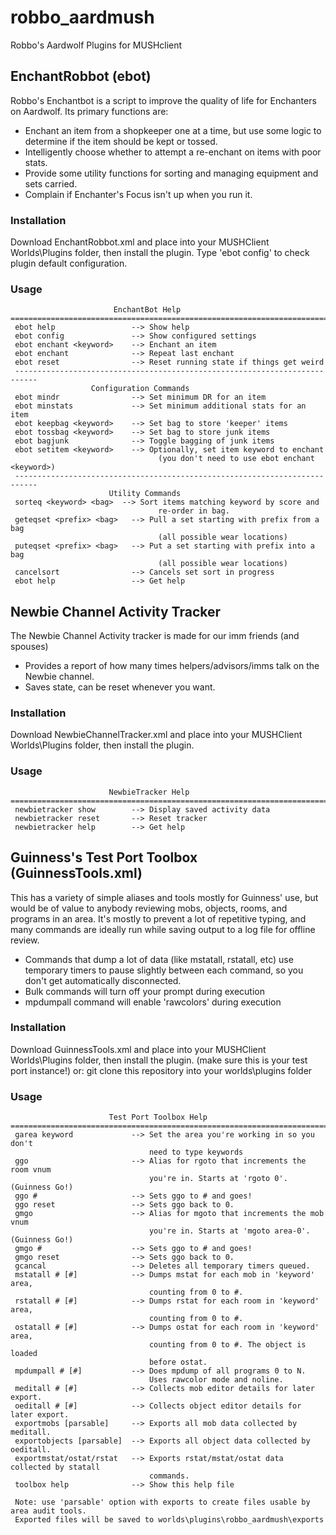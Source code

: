 # robbo_aardmush
Robbo's Aardwolf Plugins for MUSHclient

## EnchantRobbot (ebot)
Robbo's Enchantbot is a script to improve the quality of life for Enchanters on Aardwolf. Its primary functions are:
- Enchant an item from a shopkeeper one at a time, but use some logic to determine if the item should be kept or tossed.
- Intelligently choose whether to attempt a re-enchant on items with poor stats.
- Provide some utility functions for sorting and managing equipment and sets carried.
- Complain if Enchanter's Focus isn't up when you run it.

### Installation
Download EnchantRobbot.xml and place into your MUSHClient Worlds\Plugins folder, then install the plugin.
Type 'ebot config' to check plugin default configuration.

### Usage
```
                       EnchantBot Help
=============================================================================
 ebot help                 --> Show help
 ebot config               --> Show configured settings
 ebot enchant <keyword>    --> Enchant an item
 ebot enchant              --> Repeat last enchant
 ebot reset                --> Reset running state if things get weird
 ---------------------------------------------------------------------------
                  Configuration Commands
 ebot mindr                --> Set minimum DR for an item
 ebot minstats             --> Set minimum additional stats for an item
 ebot keepbag <keyword>    --> Set bag to store 'keeper' items
 ebot tossbag <keyword>    --> Set bag to store junk items
 ebot bagjunk              --> Toggle bagging of junk items
 ebot setitem <keyword>    --> Optionally, set item keyword to enchant
 	                             (you don't need to use ebot enchant <keyword>)
 ---------------------------------------------------------------------------
                      Utility Commands
 sorteq <keyword> <bag>  --> Sort items matching keyword by score and
 	                             re-order in bag.
 geteqset <prefix> <bag>   --> Pull a set starting with prefix from a bag
 	                             (all possible wear locations)
 puteqset <prefix> <bag>   --> Put a set starting with prefix into a bag
 	                             (all possible wear locations)
 cancelsort                --> Cancels set sort in progress
 ebot help                 --> Get help
 ```
 
## Newbie Channel Activity Tracker
The Newbie Channel Activity tracker is made for our imm friends (and spouses)
- Provides a report of how many times helpers/advisors/imms talk on the Newbie channel.
- Saves state, can be reset whenever you want.

### Installation
Download NewbieChannelTracker.xml and place into your MUSHClient Worlds\Plugins folder, then install the plugin.

### Usage
```
                      NewbieTracker Help
=============================================================================
 newbietracker show        --> Display saved activity data
 newbietracker reset       --> Reset tracker
 newbietracker help        --> Get help

```

## Guinness's Test Port Toolbox (GuinnessTools.xml)
This has a variety of simple aliases and tools mostly for Guinness' use, but would be of value to anybody reviewing mobs, objects, rooms, and programs in an area. It's mostly to prevent a lot of repetitive typing, and many commands are ideally run while saving output to a log file for offline review.
- Commands that dump a lot of data (like mstatall, rstatall, etc) use temporary timers to pause slightly between each command, so you don't get automatically disconnected.
- Bulk commands will turn off your prompt during execution
- mpdumpall command will enable 'rawcolors' during execution


### Installation
Download GuinnessTools.xml and place into your MUSHClient Worlds\Plugins folder, then install the plugin. (make sure this is your test port instance!)
or:  git clone this repository into your worlds\plugins folder

### Usage
```
                      Test Port Toolbox Help
=============================================================================
 garea keyword             --> Set the area you're working in so you don't
                               need to type keywords
 ggo                       --> Alias for rgoto that increments the room vnum
                               you're in. Starts at 'rgoto 0'. (Guinness Go!)
 ggo #                     --> Sets ggo to # and goes!
 ggo reset                 --> Sets ggo back to 0.
 gmgo                      --> Alias for mgoto that increments the mob vnum
                               you're in. Starts at 'mgoto area-0'. (Guinness Go!)
 gmgo #                    --> Sets ggo to # and goes!
 gmgo reset                --> Sets ggo back to 0.
 gcancal                   --> Deletes all temporary timers queued.
 mstatall # [#]            --> Dumps mstat for each mob in 'keyword' area,
                               counting from 0 to #.
 rstatall # [#]            --> Dumps rstat for each room in 'keyword' area,
                               counting from 0 to #.
 ostatall # [#]            --> Dumps ostat for each room in 'keyword' area,
                               counting from 0 to #. The object is loaded
                               before ostat.
 mpdumpall # [#]           --> Does mpdump of all programs 0 to N.
                               Uses rawcolor mode and noline.
 meditall # [#]            --> Collects mob editor details for later export.
 oeditall # [#]            --> Collects object editor details for later export.
 exportmobs [parsable]     --> Exports all mob data collected by meditall.
 exportobjects [parsable]  --> Exports all object data collected by oeditall.
 exportmstat/ostat/rstat   --> Exports rstat/mstat/ostat data collected by statall
                               commands.
 toolbox help              --> Show this help file

 Note: use 'parsable' option with exports to create files usable by area audit tools.
 Exported files will be saved to worlds\plugins\robbo_aardmush\exports
 ```